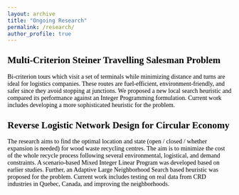 ```yaml
---
layout: archive
title: "Ongoing Research"
permalink: /research/
author_profile: true
---
```


<style>
    body {
        font-family: "Times New Roman", Times, serif;
        font-size: 14px;
        color: #000;
    }
    a {
        color: #014552; /* Dark blue color for links */
    }
    h1, h2, h3, h4, h5, h6 {
        margin-top: 24px;
        margin-bottom: 16px;
        font-weight: 600;
        line-height: 1.25;
    }
    ul, ol {
        margin-bottom: 10px; /* Adjust the bottom margin of lists */
    }
    li {
        margin-bottom: 5px; /* Adjust the bottom margin of list items */
    }
</style>

## Multi-Criterion Steiner Travelling Salesman Problem

Bi-criterion tours which visit a set of terminals while minimizing distance and turns are ideal for logistics companies. These routes are fuel-efficient, environment-friendly, and safer since they avoid stopping at junctions. We proposed a new local search heuristic and compared its performance against an Integer Programming formulation. Current work includes developing a more sophisticated heuristic for the problem.

## Reverse Logistic Network Design for Circular Economy

The research aims to find the optimal location and state (open / closed / whether expansion is needed) for wood waste recycling centres. The aim is to minimize the cost of the whole recycle process following several environmental, logistical, and demand constraints. A scenario-based Mixed Integer Linear Program was developed based on earlier studies. Further, an Adaptive Large Neighborhood Search based heuristic was proposed for the problem. Current work includes testing on real data from CRD industries in Quebec, Canada, and improving the neighborhoods.

<!-- {% if author.googlescholar %}
  You can also find my articles on <u><a href="{{author.googlescholar}}">my Google Scholar profile</a>.</u>
{% endif %}

{% include base_path %}

{% for post in site.research reversed %}
  {% include archive-single.html %}
{% endfor %} -->